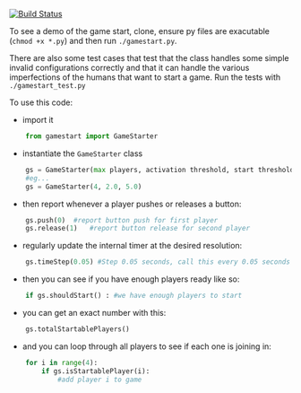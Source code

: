 [![Build Status](https://travis-ci.org/danieljabailey/GameStarter.svg)](https://travis-ci.org/danieljabailey/GameStarter)

To see a demo of the game start, clone, ensure py files are exacutable (`chmod +x *.py`) and then run `./gamestart.py`.

There are also some test cases that test that the class handles some simple invalid configurations correctly and that it can handle the various imperfections of the humans that want to start a game. Run the tests with `./gamestart_test.py`

To use this code:

- import it
```python
	from gamestart import GameStarter
```

- instantiate the `GameStarter` class
```python
	gs = GameStarter(max players, activation threshold, start threshold)
	#eg...
	gs = GameStarter(4, 2.0, 5.0)
```

- then report whenever a player pushes or releases a button:
```python
	gs.push(0)	#report button push for first player
	gs.release(1)	#report button release for second player
```

- regularly update the internal timer at the desired resolution:
```python
	gs.timeStep(0.05) #Step 0.05 seconds, call this every 0.05 seconds (for example)
```

- then you can see if you have enough players ready like so:
```python
	if gs.shouldStart() : #we have enough players to start
```

- you can get an exact number with this:
```python
	gs.totalStartablePlayers()
```

- and you can loop through all players to see if each one is joining in:
```python
	for i in range(4):
		if gs.isStartablePlayer(i):
			#add player i to game
```

